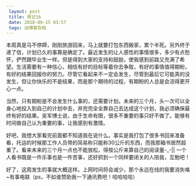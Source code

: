 ```yaml
---
 layout: post
 title: 周记16
 date: 2018-09-15 03:57
 tags: 旧博客存档
---
```

本周真是马不停蹄，刚刚旅游回来，马上就要打包东西搬家，累个半死。另外终于递了信，计划已久的事算是确定了。最近发生的让人感性的事情很多，多少有点愁怀，俨然跟毕业生一样。但是得到大家的支持和鼓励，使我感到前路又充满了希望。生活需要有一种信心，相信有好的目标等着你去争取，有好的事情值得期盼，有好的结果回报你的努力。尽管它看起来不一定会发生，尽管到最后它可能真的没发生，但让你快乐的不是结果，而是那个期待的过程，有期盼的人总是会活得更开心一点。

当然，只有期盼是不会发生什么事的，还需要计划。未来的三个月，头一次可以全身心地投入到自己的计划中去，并完完全全靠自己去达成这个计划，我必须确保最终有好的结果。吴军博士说，由于生命有限，很多不重要的事只好不做了。能够有时间做自己认为重要的事，让我感到有激情。

好吧，我想大家看完前面都不知道我在说什么。事实是我打包了很多书回来准备看，托运的时候那工作人员带的简易称只能称30公斤的东西，而我那箱书居然超重了。看来未来的三个月一点也不能放松，得按公斤来算自己的阅读量-_-||
一个人看书既是一件乐事也是一件苦事，还好抓到一个同样要闭关的人陪我，互勉吧！

好了，这周发生的事就大概这样。上网时间将会减少，那个永远在线的我要消失咯~有事电联（ps，不如谁赞助我一下通讯费吧！哈哈哈哈）

